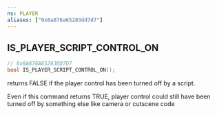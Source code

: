 ```yaml
---
ns: PLAYER
aliases: ["0x8a876a65283dd7d7"]
---
```

## IS_PLAYER_SCRIPT_CONTROL_ON

```c
// 0x8A876A65283DD7D7
bool IS_PLAYER_SCRIPT_CONTROL_ON();
```

returns FALSE if the player control has been turned off by a script.

Even if this command returns TRUE, player control could still have been turned off by something else like camera or cutscene code

